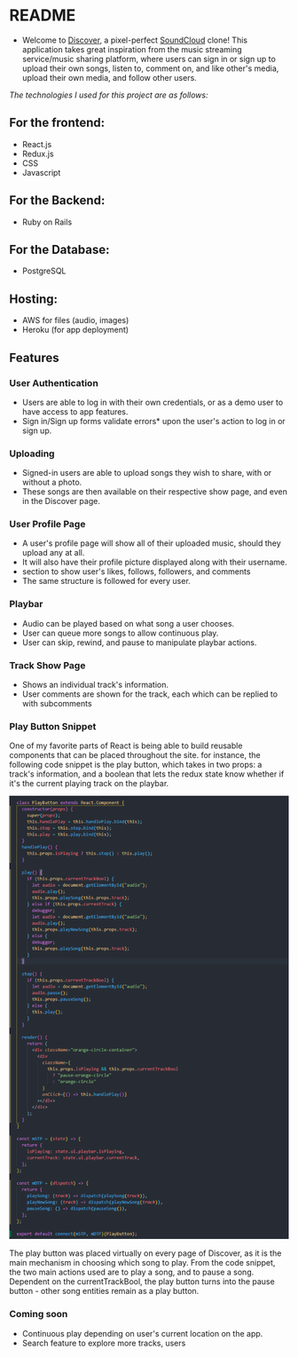 # README



* Welcome to [Discover](https://discover-aa.herokuapp.com/#/), a pixel-perfect [SoundCloud](https://soundcloud.com/)
  clone!
This application takes great inspiration from the music streaming service/music sharing platform, where users can sign in or sign up to upload their own songs, listen to, comment on, and like other's media, upload their own media, and follow other users.

*The technologies I used for this project are as follows:*

## For the frontend:
 + React.js
 + Redux.js
 + CSS
 + Javascript

## For the Backend:
 + Ruby on Rails

## For the Database:
 + PostgreSQL 

## Hosting:

 + AWS for files (audio, images)
 + Heroku (for app deployment)

## Features

### User Authentication

+ Users are able to log in with their own credentials, or as a demo user to have access to app features.
+ Sign in/Sign up forms validate errors* upon the user's action to log in or sign up.

### Uploading

+ Signed-in users are able to upload songs they wish to share, with or without a photo.
+ These songs are then available on their respective show page, and even in the Discover page.

### User Profile Page

+ A user's profile page will show all of their uploaded music, should they upload any at all.
+ It will also have their profile picture displayed along with their username.
+ section to show user's likes, follows, followers, and comments
+ The same structure is followed for every user.

### Playbar
+ Audio can be played based on what song a user chooses.
+ User can queue more songs to allow continuous play.
+ User can skip, rewind, and pause to manipulate playbar actions.

### Track Show Page
+ Shows an individual track's information. 
+ User comments are shown for the track, each which can be replied to with subcomments 

### Play Button Snippet
One of my favorite parts of React is being able to build reusable components that can be placed throughout the site. for instance, the following code snippet is the play button, 
which takes in two props: a track's information, and a boolean that lets the redux state know whether if it's the current playing track on the playbar.

![Play Button Snippet](https://github.com/juansanchez721/Discover/blob/main/app/assets/images/playbutton_snippet.png "Play Button Snippet")

The play button was placed virtually on every page of Discover, as it is the main mechanism in choosing which song to play. From the code snippet, the two main actions used are to play a song, and to pause a song. Dependent on the currentTrackBool, the play button turns into the pause button - other song entities remain as a play button. 

### Coming soon

+ Continuous play depending on user's current location on the app.
+ Search feature to explore more tracks, users
